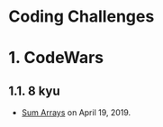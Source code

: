 # Coding Challenges

# 1. CodeWars
## 1.1. 8 kyu
- [Sum Arrays](https://www.codewars.com/kata/sum-arrays/javascript) on April 19, 2019.